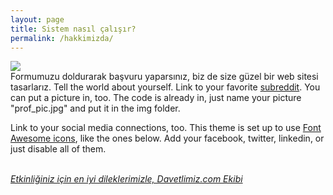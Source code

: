 ```yaml
---
layout: page
title: Sistem nasıl çalışır?
permalink: /hakkimizda/
---
```


<img class="col one right" src="/img/prof_pic.jpg">

<br/>
Formumuzu doldurarak başvuru yaparsınız, biz de size güzel bir web sitesi tasarlarız. Tell the world about yourself. Link to your favorite <a href="http://reddit.com" target="blank">subreddit</a>. You can put a picture in, too. The code is already in, just name your picture "prof_pic.jpg" and put it in the img folder. 

Link to your social media connections, too. This theme is set up to use <a href="http://fortawesome.github.io/Font-Awesome/" target="blank">Font Awesome icons</a>, like the ones below. Add your facebook, twitter, linkedin, or just disable all of them. 


<br/>
<span class="contacticon center">
	<a href="mailto:you@example.com"><i class="fa fa-envelope-square"></i></a>
	<a href="https://github.com" target="_blank"><i class="fa fa-github-square"></i></a>
	<a href="https://www.linkedin.com" target="_blank"><i class="fa fa-linkedin-square"></i></a>
	<a href="http://tumblr.com" target="_blank"><i class="fa fa-tumblr-square"></i></a>
	<a href="https://twitter.com/intent/tweet?via=Davetlimiz&text=Ücretsiz+web+sitemi+Davetlimiz+ile+kurdum!%20https%3A%2F%2Fdavetlimiz.com%2F" target="_blank"><i class="fa fa-twitter-square"></i></a>
</span>

<div class="col three caption">
	<i><ins>Etkinliğiniz için en iyi dileklerimizle, Davetlimiz.com Ekibi</ins></i>
</div>

